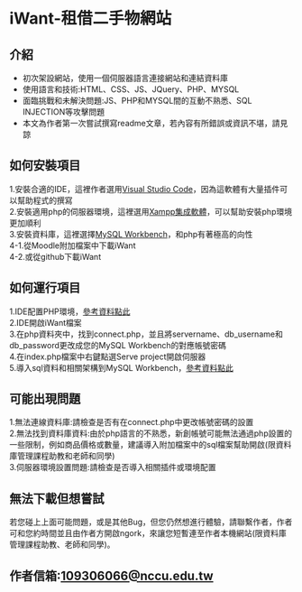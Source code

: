 # iWant-租借二手物網站

## 介紹
* 初次架設網站，使用一個伺服器語言連接網站和連結資料庫<br> 
* 使用語言和技術:HTML、CSS、JS、JQuery、PHP、MYSQL<br> 
* 面臨挑戰和未解決問題:JS、PHP和MYSQL間的互動不熟悉、SQL INJECTION等攻擊問題<br> 
* 本文為作者第一次嘗試撰寫readme文章，若內容有所錯誤或資訊不堪，請見諒<br> 

## 如何安裝項目
1.安裝合適的IDE，這裡作者選用[Visual Studio Code](https://code.visualstudio.com/)，因為這軟體有大量插件可以幫助程式的撰寫<br> 
2.安裝適用php的伺服器環境，這裡選用[Xampp集成軟體](https://www.apachefriends.org/zh_tw/download.html)，可以幫助安裝php環境更加順利<br> 
3.安裝資料庫，這裡選擇[MySQL Workbench](https://www.mysql.com/products/workbench/)，和php有著極高的向性<br> 
4-1.從Moodle附加檔案中下載iWant<br> 
4-2.或從github下載iWant<br> 

## 如何運行項目
1.IDE配置PHP環境，[參考資料點此](https://blog.csdn.net/qq_44803335/article/details/108806851?spm=1001.2101.3001.6650.2&utm_medium=distribute.pc_relevant.none-task-blog-2%7Edefault%7ECTRLIST%7Edefault-2-108806851-blog-105386550.pc_relevant_blogantidownloadv1&depth_1-utm_source=distribute.pc_relevant.none-task-blog-2%7Edefault%7ECTRLIST%7Edefault-2-108806851-blog-105386550.pc_relevant_blogantidownloadv1&utm_relevant_index=4)<br> 
2.IDE開啟iWant檔案<br> 
3.在php資料夾中，找到connect.php，並且將servername、db_username和db_password更改成您的MySQL Workbench的對應帳號密碼<br> 
4.在index.php檔案中右鍵點選Serve project開啟伺服器<br> 
5.導入sql資料和相關架構到MySQL Workbench，[參考資料點此](https://blog.csdn.net/LENOVOJXN/article/details/105507148)<br> 

## 可能出現問題
1.無法連線資料庫:請檢查是否有在connect.php中更改帳號密碼的設置<br> 
2.無法找到資料庫資料:由於php語言的不熟悉，新創帳號可能無法通過php設置的一些限制，例如商品價格或數量，建議導入附加檔案中的sql檔案幫助開啟(限資料庫管理課程助教和老師和同學)<br> 
3.伺服器環境設置問題:請檢查是否導入相關插件或環境配置<br> 
## 無法下載但想嘗試
若您碰上上面可能問題，或是其他Bug，但您仍然想進行體驗，請聯繫作者，作者可和您約時間並且由作者方開啟ngork，來讓您短暫連至作者本機網站(限資料庫管理課程助教、老師和同學)。

## 作者信箱:109306066@nccu.edu.tw
